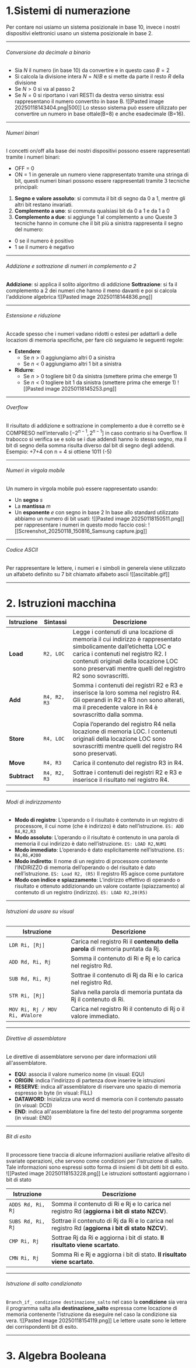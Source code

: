 # 1.Sistemi di numerazione
Per contare noi usiamo un sistema posizionale in base 10, invece i nostri dispositivi elettronici usano un sistema posizionale in base 2. 

---
###### Conversione da decimale a binario
- Sia $N$ il numero (in base 10) da convertire e in questo caso $B = 2$
- Si calcola la divisione intera $N = N / B$ e si mette da parte il resto $R$ della divisione
- Se $N > 0$ si va al passo $2$
- Se $N = 0$ si riportano i vari RESTI da destra verso sinistra: essi rappresentano il numero convertito in base B.
  ![[Pasted image 20250118143404.png|500]]
Lo stesso sistema può essere utilizzato per convertire un numero in base ottale(B=8) e anche esadecimale (B=16).

---
###### Numeri binari
I concetti on/off alla base dei nostri dispositivi possono essere rappresentati tramite i numeri binari:
 - OFF = 0
 - ON  = 1
in generale un numero viene rappresentato tramite una stringa di bit, questi numeri binari possono essere rappresentati tramite 3 tecniche principali:
1. **Segno e valore assoluto**: si commuta il bit di segno da 0 a 1, mentre gli altri bit restano invariati.
2. **Complemento a uno**: si commuta qualsiasi bit da 0 a 1 e da 1 a 0
3. **Complemento a due**: si aggiunge 1 al complemento a uno
Queste 3 tecniche hanno in comune che il bit più a sinistra rappresenta il segno del numero:
- 0 se il numero è positivo
- 1 se il numero è negativo
---
###### Addizione e sottrazione di numeri in complemento a 2
**Addizione**: si applica il solito algoritmo di addizione
**Sottrazione**: si fa il complemento a 2 dei numeri che hanno il meno davanti e poi si calcola l'addizione algebrica
![[Pasted image 20250118144836.png]]

---
###### Estensione e riduzione
Accade spesso che i numeri vadano ridotti o estesi per adattarli a delle locazioni di memoria specifiche, per fare ciò seguiamo le seguenti regole:
- **Estendere**:
	- Se $n>0$ aggiungiamo altri 0 a sinistra
	- Se $n < 0$ aggiungiamo altri 1 bit a sinistra
- **Ridurre**:
	- Se $n>0$ togliere bit 0 da sinistra (smettere prima che emerge 1)
	- Se $n<0$ togliere bit 1 da sinistra (smettere prima che emerge 1)
![[Pasted image 20250118145253.png]]
---
###### Overflow
Il risultato di addizione e sottrazione in complemento a due è corretto se è COMPRESO nell’intervallo $[-2^{n-1}, 2^{n-1}]$ in caso contrario si ha Overflow. Il trabocco si verifica se e solo se i due addendi hanno lo stesso segno, ma il bit di segno della somma risulta diverso dal bit di segno degli addendi. Esempio: +7+4 con n = 4 si ottiene 1011 (-5)

---
###### Numeri in virgola mobile
Un numero in virgola mobile può essere rappresentato usando: 
- Un **segno** $s$
- La **mantissa** $m$ 
- Un **esponente** $e$ con segno in base 2
In base allo standard utilizzato abbiamo un numero di bit usati:
![[Pasted image 20250118150511.png]]
per rappresentare i numeri in questo modo faccio così:
![[Screenshot_20250118_150816_Samsung capture.jpg]]

---
###### Codice ASCII 
Per rappresentare le lettere, i numeri e i simboli in generela viene utilizzato un alfabeto definito su 7 bit chiamato alfabeto ascii
![[asciitable.gif]]

---
# 2. Istruzioni macchina
| **Istruzione** | **Sintassi**        | **Descrizione**                                                                                                                                       |
|-----------------|---------------------|-------------------------------------------------------------------------------------------------------------------------------------------------------|
| **Load**        | `R2, LOC`          | Legge i contenuti di una locazione di memoria il cui indirizzo è rappresentato simbolicamente dall’etichetta LOC e carica i contenuti nel registro R2. I contenuti originali della locazione LOC sono preservati mentre quelli del registro R2 sono sovrascritti. |
| **Add**         | `R4, R2, R3`       | Somma i contenuti dei registri R2 e R3 e inserisce la loro somma nel registro R4. Gli operandi in R2 e R3 non sono alterati, ma il precedente valore in R4 è sovrascritto dalla somma. |
| **Store**       | `R4, LOC`          | Copia l’operando del registro R4 nella locazione di memoria LOC. I contenuti originali della locazione LOC sono sovrascritti mentre quelli del registro R4 sono preservati. |
| **Move**        | `R4, R3`           | Carica il contenuto del registro R3 in R4.                                                                                                            |
| **Subtract**    | `R4, R2, R3`       | Sottrae i contenuti dei registri R2 e R3 e inserisce il risultato nel registro R4.                                                                     |

---
###### Modi di indirizzamento
- **Modo di registro**: L’operando o il risultato è contenuto in un registro di processore, il cui nome (che è indirizzo) è dato nell’istruzione. `ES: ADD R4,R2,R3`
- **Modo assoluto**: L’operando o il risultato è contenuto in una parola di memoria il cui indirizzo è dato nell’istruzione. `ES: LOAD R2,NUM1`
- **Modo immediato**: L’operando è dato esplicitamente nell’istruzione. `ES: R4,R6,#200`
- **Modo indiretto**: Il nome di un registro di processore contenente l’INDIRIZZO di memoria dell’operando o del risultato è dato nell’istruzione. `ES: Load R2, (R5)` Il registro R5 agisce come puntatore
- **Modo con indice e spiazzamento**: L’indirizzo effettivo di operando o risultato e ottenuto addizionando un valore costante (spiazzamento) al contenuto di un registro (indirizzo). `ES: LOAD R2,20(R5)`

---
###### Istruzioni da usare su visual
| Istruzione                     | Descrizione                                                                                      |
| ------------------------------ | ------------------------------------------------------------------------------------------------ |
| `LDR Ri, [Rj]`                 | Carica nel registro Ri il **contenuto della parola** di memoria puntata da Rj.                   |
| `ADD Rd, Ri, Rj`               | Somma il contenuto di Ri e Rj e lo carica nel registro Rd.                                       |
| `SUB Rd, Ri, Rj`               | Sottrae il contenuto di Rj da Ri e lo carica nel registro Rd.                                    |
| `STR Ri, [Rj]`                 | Salva nella parola di memoria puntata da Rj il contenuto di Ri.                                  |
| `MOV Ri, Rj / MOV Ri, #Valore` | Carica nel registro Ri il contenuto di Rj o il valore immediato.                                 |

---
###### Direttive di assemblatore
Le direttive di assemblatore servono per dare informazioni utili all'assemblatore.
- **EQU**: associa il valore numerico nome (in visual: EQU)
- **ORIGIN**: indica l'indirizzo di partenza dove inserire le istruzioni
- **RESERVE**: indica all'assemblatore di riservare uno spazio di memoria espresso in byte (in visual: FILL)
- **DATAWORD**: Inizializza una word di memoria con il contenuto passato (in visual: DCD)
- **END**:  indica all'assemblatore la fine del testo del programma sorgente (in visual: END)

---
###### Bit di esito
Il processore tiene traccia di alcune informazioni ausiliarie relative all’esito di svariate operazioni, che servono come condizioni per l’istruzione di salto. Tale informazioni sono espressi sotto forma di insiemi di bit detti bit di esito.
![[Pasted image 20250118153228.png]]
Le istruzioni sottostanti aggiornano i bit di stato

| Istruzione       | Descrizione                                                                                  |
|------------------|----------------------------------------------------------------------------------------------|
| `ADDS Rd, Ri, Rj` | Somma il contenuto di Ri e Rj e lo carica nel registro Rd (**aggiorna i bit di stato NZCV**). |
| `SUBS Rd, Ri, Rj` | Sottrae il contenuto di Rj da Ri e lo carica nel registro Rd (**aggiorna i bit di stato NZCV**). |
| `CMP Ri, Rj`      | Sottrae Rj da Ri e aggiorna i bit di stato. **Il risultato viene scartato**.                   |
| `CMN Ri, Rj`      | Somma Ri e Rj e aggiorna i bit di stato. **Il risultato viene scartato**.                      |


---
###### Istruzione di salto condizionato
`Branch_if_ condizione destinazione_salto`
nel caso la **condizione** sia vera il programma salta alla **destinazione_salto** espressa come locazione di memoria contenente l'istruzione da eseguire nel caso la condizione sia vera.
![[Pasted image 20250118154119.png]]
Le lettere usate sono le lettere dei corrispondenti bit di esito.

---
# 3. Algebra Booleana
